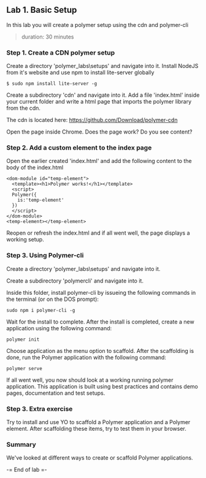 ## Lab 1. Basic Setup
In this lab you will create a polymer setup using the cdn and polymer-cli
> duration: 30 minutes

### Step 1. Create a CDN polymer setup
Create a directory 'polymer_labs\setups' and navigate into it.
Install NodeJS from it's website and use npm to install lite-server globally
```
$ sudo npm install lite-server -g
```

Create a subdirectory 'cdn' and navigate into it. Add a file 'index.html' 
inside your current folder and write a html page that imports the polymer library from the cdn.

The cdn is located here:
https://github.com/Download/polymer-cdn


Open the page inside Chrome. Does the page work? Do you see content?

### Step 2. Add a custom element to the index page
Open the earlier created 'index.html' and add the following content to the body
of the index.html

```
<dom-module id="temp-element">
  <template><h1>Polymer works!</h1></template>
  <script>
  Polymer({
    is:'temp-element'
  })
  </script>
</dom-module>
<temp-element></temp-element>
```

Reopen or refresh the index.html and if all went well, the page displays a working setup.

### Step 3. Using Polymer-cli
Create a directory 'polymer_labs\setups' and navigate into it.

Create a subdirectory 'polymercli' and navigate into it. 

Inside this folder, install polymer-cli by issueing the following
commands in the terminal (or on the DOS prompt):
```
sudo npm i polymer-cli -g
```

Wait for the install to complete. After the install is completed, 
create a new application using the following command:
```
polymer init 
```

Choose application as the menu option to scaffold. After the scaffolding is done, 
run the Polymer application with the following command:
```
polymer serve
```

If all went well, you now should look at a working running polymer application.
This application is built using best practices and contains demo pages, documentation
and test setups.

### Step 3. Extra exercise
Try to install and use YO to scaffold a Polymer application and a Polymer element. 
After scaffolding these items, try to test them in your browser.

### Summary
We've looked at different ways to create or scaffold Polymer applications. 

-= End of lab =-
  